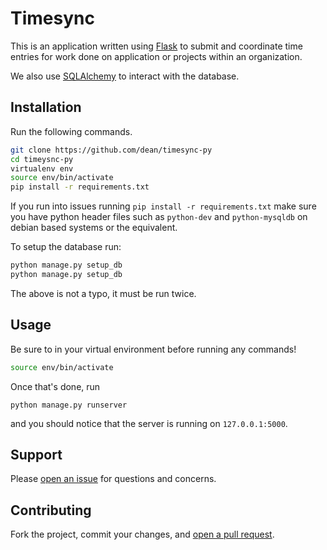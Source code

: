 # Timesync

This is an application written using [Flask](flask.pocoo.org) to submit and 
coordinate time entries for work done on application or projects within an 
organization.

We also use [SQLAlchemy](http://docs.sqlalchemy.org/en/rel_0_9/)
 to interact with the database.

## Installation

Run the following commands.

```sh
git clone https://github.com/dean/timesync-py
cd timeysnc-py
virtualenv env
source env/bin/activate
pip install -r requirements.txt
```

If you run into issues running ```pip install -r requirements.txt``` make sure
you have python header files such as ```python-dev``` and ```python-mysqldb``` 
on debian based systems or the equivalent. 

To setup the database run:
```sh
python manage.py setup_db
python manage.py setup_db
```

The above is not a typo, it must be run twice.

## Usage

Be sure to in your virtual environment before running any commands!
```sh
source env/bin/activate
```

Once that's done, run
```
python manage.py runserver
```

and you should notice that the server is running on ```127.0.0.1:5000```.

## Support

Please [open an issue](https://github.com/dean/timesync-py/issues/new) for questions and concerns.

## Contributing

Fork the project, commit your changes, and [open a pull request](https://github.com/dean/timesync-py/compare/).
